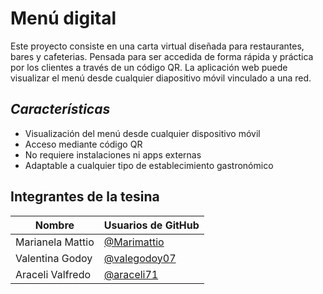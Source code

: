 # **Menú digital**

Este proyecto consiste en una carta virtual diseñada para restaurantes, bares y cafeterias. Pensada para ser accedida de forma rápida y práctica por los clientes a través de un código QR. La aplicación web puede visualizar el menú desde cualquier diapositivo móvil vinculado a una red. 

## ***Características***
- Visualización del menú desde cualquier dispositivo móvil
- Acceso mediante código QR
- No requiere instalaciones ni apps externas
- Adaptable a cualquier tipo de establecimiento gastronómico

## Integrantes de la tesina  

|     Nombre    |    Usuarios de GitHub                                      |
| ----------------- | ------------------------------------------------------------------ |
| Marianela Mattio  | [@Marimattio](https://www.github.com/Marimattio)|
| Valentina Godoy | [@valegodoy07](https://www.github.com/valegodoy07)| |
| Araceli Valfredo | [@araceli71](https://www.github.com/araceli71)| |
